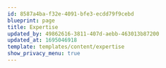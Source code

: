 ```yaml
---
id: 8587a4ba-f32e-4091-bfe3-ecdd79f9cebd
blueprint: page
title: Expertise
updated_by: 49862616-3811-407d-aebb-463013b87200
updated_at: 1695046918
template: templates/content/expertise
show_privacy_menu: true
---
```

